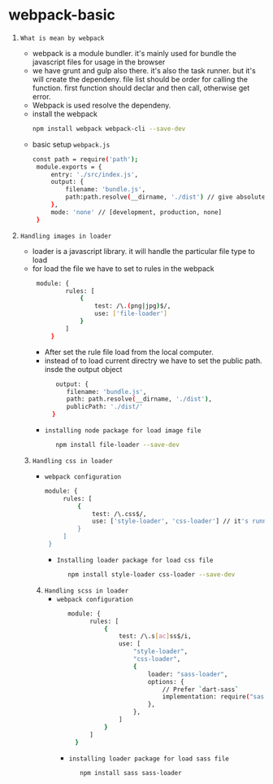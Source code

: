 # webpack-basic
1. ```What is mean by webpack```
   - webpack is a module bundler. it's mainly used for bundle the javascript files for usage in the browser
   - we have grunt and gulp also there. it's also the task runner. but it's will create the dependeny. file list should be order for calling the function. first function should declar and then call, otherwise get error.
   - Webpack is used resolve the dependeny.
   - install the webpack
     ```sh
     npm install webpack webpack-cli --save-dev
     ```
   - basic setup ```webpack.js```
     ```sh
     const path = require('path');
      module.exports = {
          entry: './src/index.js',
          output: {
              filename: 'bundle.js',
              path:path.resolve(__dirname, './dist') // give absolute path
          },
          mode: 'none' // [development, production, none]
      }
     ```
     
2. ```Handling images in loader```
   - loader is a javascript library. it will handle the particular file type to load
   - for load the file we have to set to rules in the webpack
     ```sh
      module: {
              rules: [
                  {
                      test: /\.(png|jpg)$/,
                      use: ['file-loader']
                  }
              ]
          }
      ```
      - After set the rule file load from the local computer.
      - instead of to load current directry we have to set the public path. insde the output object
        ```sh
           output: {
              filename: 'bundle.js',
              path: path.resolve(__dirname, './dist'),
              publicPath: './dist/'
          }
        ```
     - ```installing node package for load image file```
       ```sh
          npm install file-loader --save-dev
       ```
   3. ```Handling css in loader```
      - ```webpack configuration```
         ```sh
         module: {
              rules: [
                  {
                      test: /\.css$/,
                      use: ['style-loader', 'css-loader'] // it's running right to left. css-loader used to load the css file and style-loader used to display in the html
                  }
              ]
          }
         ```
        - ```Installing loader package for load css file```
          ```sh
             npm install style-loader css-loader --save-dev
          ```

      4. ```Handling scss in loader```
         - ```webpack configuration```
           ```sh
              module: {
                    rules: [
                        {
                            test: /\.s[ac]ss$/i,
                            use: [
                                "style-loader",
                                "css-loader",
                                {
                                    loader: "sass-loader",
                                    options: {
                                        // Prefer `dart-sass`
                                        implementation: require("sass"),
                                    },
                                },
                            ]
                        }
                    ]
                }
              ```
           - ```installing loader package for load sass file```
             ```sh
                npm install sass sass-loader
             ```
         
      
